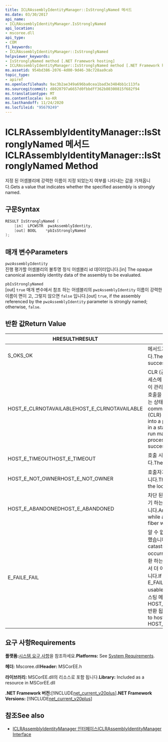 ```yaml
---
title: ICLRAssemblyIdentityManager::IsStronglyNamed 메서드
ms.date: 03/30/2017
api_name:
- ICLRAssemblyIdentityManager.IsStronglyNamed
api_location:
- mscoree.dll
api_type:
- COM
f1_keywords:
- ICLRAssemblyIdentityManager::IsStronglyNamed
helpviewer_keywords:
- IsStronglyNamed method [.NET Framework hosting]
- ICLRAssemblyIdentityManager::IsStronglyNamed method [.NET Framework hosting]
ms.assetid: 954bd386-2076-4d00-9d46-38c728aa9cab
topic_type:
- apiref
ms.openlocfilehash: 9ac3b2ae349a696ba0cea1bad3e3484bb1c113fa
ms.sourcegitcommit: d8020797a6657d0fbbdff362b80300815f682f94
ms.translationtype: MT
ms.contentlocale: ko-KR
ms.lasthandoff: 11/24/2020
ms.locfileid: "95679249"
---
```

# <a name="iclrassemblyidentitymanagerisstronglynamed-method"></a><span data-ttu-id="6d24e-102">ICLRAssemblyIdentityManager::IsStronglyNamed 메서드</span><span class="sxs-lookup"><span data-stu-id="6d24e-102">ICLRAssemblyIdentityManager::IsStronglyNamed Method</span></span>

<span data-ttu-id="6d24e-103">지정 된 어셈블리에 강력한 이름이 지정 되었는지 여부를 나타내는 값을 가져옵니다.</span><span class="sxs-lookup"><span data-stu-id="6d24e-103">Gets a value that indicates whether the specified assembly is strongly named.</span></span>  
  
## <a name="syntax"></a><span data-ttu-id="6d24e-104">구문</span><span class="sxs-lookup"><span data-stu-id="6d24e-104">Syntax</span></span>  
  
```cpp  
RESULT IsStronglyNamed (  
    [in]  LPCWSTR  pwzAssemblyIdentity,  
    [out] BOOL    *pbIsStronglyNamed  
);  
```  
  
## <a name="parameters"></a><span data-ttu-id="6d24e-105">매개 변수</span><span class="sxs-lookup"><span data-stu-id="6d24e-105">Parameters</span></span>  

 `pwzAssemblyIdentity`  
 <span data-ttu-id="6d24e-106">진행 평가할 어셈블리의 불투명 정식 어셈블리 id 데이터입니다.</span><span class="sxs-lookup"><span data-stu-id="6d24e-106">[in] The opaque canonical assembly identity data of the assembly to be evaluated.</span></span>  
  
 `pbIsStronglyNamed`  
 <span data-ttu-id="6d24e-107">[out] `true` 매개 변수에서 참조 하는 어셈블리의 `pwzAssemblyIdentity` 이름이 강력한 이름이 면이 고, 그렇지 않으면 `false` 입니다.</span><span class="sxs-lookup"><span data-stu-id="6d24e-107">[out] `true`, if the assembly referenced by the `pwzAssemblyIdentity` parameter is strongly named; otherwise, `false`.</span></span>  
  
## <a name="return-value"></a><span data-ttu-id="6d24e-108">반환 값</span><span class="sxs-lookup"><span data-stu-id="6d24e-108">Return Value</span></span>  
  
|<span data-ttu-id="6d24e-109">HRESULT</span><span class="sxs-lookup"><span data-stu-id="6d24e-109">HRESULT</span></span>|<span data-ttu-id="6d24e-110">설명</span><span class="sxs-lookup"><span data-stu-id="6d24e-110">Description</span></span>|  
|-------------|-----------------|  
|<span data-ttu-id="6d24e-111">S_OK</span><span class="sxs-lookup"><span data-stu-id="6d24e-111">S_OK</span></span>|<span data-ttu-id="6d24e-112">메서드가 성공적으로 반환했습니다.</span><span class="sxs-lookup"><span data-stu-id="6d24e-112">The method returned successfully.</span></span>|  
|<span data-ttu-id="6d24e-113">HOST_E_CLRNOTAVAILABLE</span><span class="sxs-lookup"><span data-stu-id="6d24e-113">HOST_E_CLRNOTAVAILABLE</span></span>|<span data-ttu-id="6d24e-114">CLR (공용 언어 런타임)이 프로세스에 로드 되지 않았거나 CLR이 관리 코드를 실행할 수 없거나 호출을 성공적으로 처리할 수 없는 상태에 있습니다.</span><span class="sxs-lookup"><span data-stu-id="6d24e-114">The common language runtime (CLR) has not been loaded into a process, or the CLR is in a state in which it cannot run managed code or process the call successfully.</span></span>|  
|<span data-ttu-id="6d24e-115">HOST_E_TIMEOUT</span><span class="sxs-lookup"><span data-stu-id="6d24e-115">HOST_E_TIMEOUT</span></span>|<span data-ttu-id="6d24e-116">호출 시간이 초과 되었습니다.</span><span class="sxs-lookup"><span data-stu-id="6d24e-116">The call timed out.</span></span>|  
|<span data-ttu-id="6d24e-117">HOST_E_NOT_OWNER</span><span class="sxs-lookup"><span data-stu-id="6d24e-117">HOST_E_NOT_OWNER</span></span>|<span data-ttu-id="6d24e-118">호출자가 잠금을 소유 하지 않습니다.</span><span class="sxs-lookup"><span data-stu-id="6d24e-118">The caller does not own the lock.</span></span>|  
|<span data-ttu-id="6d24e-119">HOST_E_ABANDONED</span><span class="sxs-lookup"><span data-stu-id="6d24e-119">HOST_E_ABANDONED</span></span>|<span data-ttu-id="6d24e-120">차단 된 스레드나 파이버에서 대기 하는 동안 이벤트를 취소 했습니다.</span><span class="sxs-lookup"><span data-stu-id="6d24e-120">An event was canceled while a blocked thread or fiber was waiting on it.</span></span>|  
|<span data-ttu-id="6d24e-121">E_FAIL</span><span class="sxs-lookup"><span data-stu-id="6d24e-121">E_FAIL</span></span>|<span data-ttu-id="6d24e-122">알 수 없는 치명적인 오류가 발생 했습니다.</span><span class="sxs-lookup"><span data-stu-id="6d24e-122">An unknown catastrophic failure occurred.</span></span> <span data-ttu-id="6d24e-123">메서드가 E_FAIL 반환 하는 경우 해당 프로세스 내에서 더 이상 CLR을 사용할 수 없습니다.</span><span class="sxs-lookup"><span data-stu-id="6d24e-123">If a method returns E_FAIL, the CLR is no longer usable within the process.</span></span> <span data-ttu-id="6d24e-124">호스팅 메서드를 이후에 호출 하면 HOST_E_CLRNOTAVAILABLE 반환 됩니다.</span><span class="sxs-lookup"><span data-stu-id="6d24e-124">Subsequent calls to hosting methods return HOST_E_CLRNOTAVAILABLE.</span></span>|  
  
## <a name="requirements"></a><span data-ttu-id="6d24e-125">요구 사항</span><span class="sxs-lookup"><span data-stu-id="6d24e-125">Requirements</span></span>  

 <span data-ttu-id="6d24e-126">**플랫폼:**[시스템 요구 사항](../../get-started/system-requirements.md)을 참조하세요.</span><span class="sxs-lookup"><span data-stu-id="6d24e-126">**Platforms:** See [System Requirements](../../get-started/system-requirements.md).</span></span>  
  
 <span data-ttu-id="6d24e-127">**헤더:** Mscoree.dll</span><span class="sxs-lookup"><span data-stu-id="6d24e-127">**Header:** MSCorEE.h</span></span>  
  
 <span data-ttu-id="6d24e-128">**라이브러리:** MSCorEE.dll의 리소스로 포함 됩니다.</span><span class="sxs-lookup"><span data-stu-id="6d24e-128">**Library:** Included as a resource in MSCorEE.dll</span></span>  
  
 <span data-ttu-id="6d24e-129">**.NET Framework 버전:**[!INCLUDE[net_current_v20plus](../../../../includes/net-current-v20plus-md.md)]</span><span class="sxs-lookup"><span data-stu-id="6d24e-129">**.NET Framework Versions:** [!INCLUDE[net_current_v20plus](../../../../includes/net-current-v20plus-md.md)]</span></span>  
  
## <a name="see-also"></a><span data-ttu-id="6d24e-130">참조</span><span class="sxs-lookup"><span data-stu-id="6d24e-130">See also</span></span>

- [<span data-ttu-id="6d24e-131">ICLRAssemblyIdentityManager 인터페이스</span><span class="sxs-lookup"><span data-stu-id="6d24e-131">ICLRAssemblyIdentityManager Interface</span></span>](iclrassemblyidentitymanager-interface.md)
